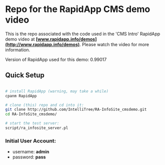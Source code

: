 # Repo for the RapidApp CMS demo video

This is the repo associated with the code used in the 'CMS Intro' RapidApp demo video at **[www.rapidapp.info/demos](http://www.rapidapp.info/demos)**. Please watch the video for more information.

Version of RapidApp used for this demo: 0.99017

## Quick Setup

```bash

# install RapidApp (warning, may take a while)
cpanm RapidApp

# clone (this) repo and cd into it:
git clone http://github.com/IntelliTree/RA-InfoSite_cmsdemo.git
cd RA-InfoSite_cmsdemo/

# start the test server:
script/ra_infosite_server.pl
```

### Initial User Account:

 * username: **admin**
 * password: **pass**

